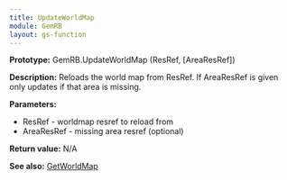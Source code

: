 ```yaml
---
title: UpdateWorldMap
module: GemRB
layout: gs-function
---
```


**Prototype:** GemRB.UpdateWorldMap (ResRef, [AreaResRef])

**Description:** Reloads the world map from ResRef. 
If AreaResRef is given only updates if that area is missing.

**Parameters:**
  * ResRef - worldmap resref to reload from
  * AreaResRef - missing area resref (optional)

**Return value:** N/A

**See also:** [GetWorldMap](GetWorldMap.md)

